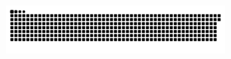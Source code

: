 <picture>
  <source media="(prefers-color-scheme: dark)" srcset="https://raw.githubusercontent.com/MarineHakobyan/MarineHakobyan/ca3edf0fd7b45702cf1027c783c5d04b2eca6420/github-contribution-grid-snake-dark.svg" />
  <source media="(prefers-color-scheme: light)" srcset="https://raw.githubusercontent.com/MarineHakobyan/MarineHakobyan/ca3edf0fd7b45702cf1027c783c5d04b2eca6420/github-contribution-grid-snake.svg" />
  <img alt="github-snake" src="https://raw.githubusercontent.com/MarineHakobyan/MarineHakobyan/ca3edf0fd7b45702cf1027c783c5d04b2eca6420/github-contribution-grid-snake-dark.svg" />
</picture>
